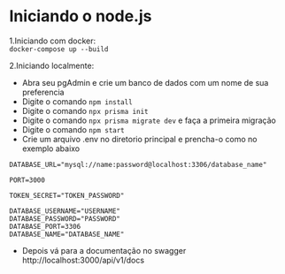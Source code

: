 # Iniciando o node.js

1.Iniciando com docker:<br>
`docker-compose up --build`

2.Iniciando localmente:<br>

- Abra seu pgAdmin e crie um banco de dados com um nome de sua preferencia
- Digite o comando `npm install`
- Digite o comando `npx prisma init`
- Digite o comando `npx prisma migrate dev` e faça a primeira migração
- Digite o comando `npm start`
- Crie um arquivo .env no diretorio principal e prencha-o como no exemplo abaixo

```
DATABASE_URL="mysql://name:password@localhost:3306/database_name"

PORT=3000

TOKEN_SECRET="TOKEN_PASSWORD"

DATABASE_USERNAME="USERNAME"
DATABASE_PASSWORD="PASSWORD"
DATABASE_PORT=3306
DATABASE_NAME="DATABASE_NAME"
```

- Depois vá para a documentação no swagger http://localhost:3000/api/v1/docs
